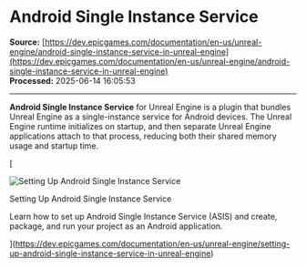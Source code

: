 # Android Single Instance Service

**Source:** [https://dev.epicgames.com/documentation/en-us/unreal-engine/android-single-instance-service-in-unreal-engine](https://dev.epicgames.com/documentation/en-us/unreal-engine/android-single-instance-service-in-unreal-engine)  
**Processed:** 2025-06-14 16:05:53

---

**Android Single Instance Service** for Unreal Engine is a plugin that bundles Unreal Engine as a single-instance service for Android devices. The Unreal Engine runtime initializes on startup, and then separate Unreal Engine applications attach to that process, reducing both their shared memory usage and startup time.

[

![Setting Up Android Single Instance Service](images/static/document_list/empty_thumbnail.svg)

Setting Up Android Single Instance Service

Learn how to set up Android Single Instance Service (ASIS) and create, package, and run your project as an Android application.





](https://dev.epicgames.com/documentation/en-us/unreal-engine/setting-up-android-single-instance-service-in-unreal-engine)